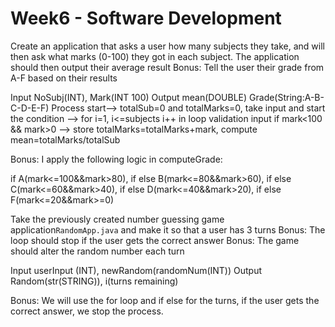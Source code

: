 # Week6 - Software Development

Create an application that asks a user how many subjects they take, and will then ask what marks (0-100) they got in each subject. The application should then output their average result
Bonus: Tell the user their grade from A-F based on their results

Input NoSubj(INT), Mark(INT 100)
Output mean(DOUBLE) Grade(String:A-B-C-D-E-F)
Process 
start--> totalSub=0 and totalMarks=0, 
take input and start the condition 
--> for i=1, i<=subjects i++ in loop 
validation input if mark<100 && mark>0
--> store totalMarks=totalMarks+mark, compute mean=totalMarks/totalSub

Bonus: I apply the following logic in computeGrade:

if A(mark<=100&&mark>80), 
if else B(mark<=80&&mark>60), 
if else C(mark<=60&&mark>40), 
if else D(mark<=40&&mark>20), 
if else F(mark<=20&&mark>=0)


Take the previously created number guessing game application`RandomApp.java` and make it so that a user has 3 turns
Bonus: The loop should stop if the user gets the correct answer
Bonus: The game should alter the random number each turn

Input userInput (INT), newRandom(randomNum(INT))
Output Random(str(STRING)), i(turns remaining)

Bonus: We will use the for loop and if else for the turns, if the user gets the correct answer, we stop the process.
